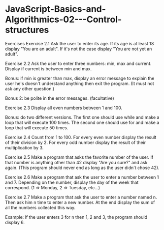 # JavaScript-Basics-and-Algorithmics-02---Control-structures

Exercises
Exercise 2.1
Ask the user to enter its age. If its age is at least 18 display "You are an adult". If it's not the case display "You are not yet an adult".

Exercise 2.2
Ask the user to enter three numbers: min, max and current. Display if current is between min and max.

Bonus: if min is greater than max, display an error message to explain the user he's doesn't understand anything then exit the program. (It must not ask any other question.)

Bonus 2: be polite in the error messages. (facultative)

Exercise 2.3
Display all even numbers between 1 and 100.

Bonus: do two different versions. The first one should use while and make a loop that will execute 100 times. The second one should use for and make a loop that will execute 50 times.

Exercise 2.4
Count from 1 to 100. For every even number display the result of their division by 2. For every odd number display the result of their multiplication by 3.

Exercise 2.5
Make a program that asks the favorite number of the user. If that number is anything other than 42 display "Are you sure?" and ask again. (This program should never end as long as the user didn't chose 42).

Exercise 2.6
Make a program that ask the user to enter a number between 1 and 7. Depending on the number, display the day of the week that correspond. (1 => Monday, 2 => Tuesday, etc...)

Exercise 2.7
Make a program that ask the user to enter a number named n. Then ask him n time to enter a new number. At the end display the sum of all the numbers collected this way.

Example: If the user enters 3 for n then 1, 2 and 3, the program should display 6.
